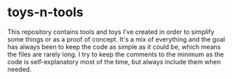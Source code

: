 # toys-n-tools
This repository contains tools and toys I've created in order to simplify some things or as a proof of concept. It's a mix of everything and the goal has always been to keep the code as simple as it could be, which means the files are rarely long. I try to keep the comments to the minimum as the code is self-explanatory most of the time, but always include them when needed.
